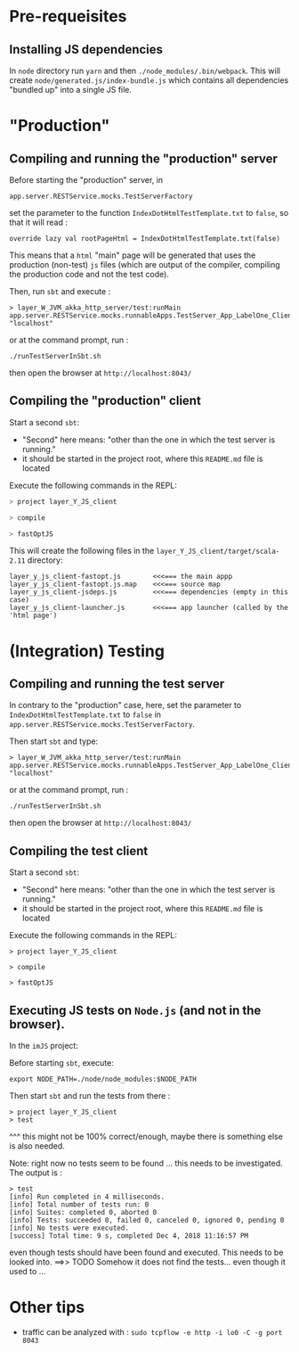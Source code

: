 
# Pre-requeisites

## Installing JS dependencies

In `node` directory run `yarn`
and then `./node_modules/.bin/webpack`. This will create
`node/generated.js/index-bundle.js` which contains all dependencies "bundled up"
into a single JS file.

# "Production"

## Compiling and running the "production" server

Before starting the "production" server, in

```
app.server.RESTService.mocks.TestServerFactory
```

 set the parameter to the function
   `IndexDotHtmlTestTemplate.txt` to  `false`, so that it will read :


```
override lazy val rootPageHtml = IndexDotHtmlTestTemplate.txt(false)
```


This means that a `html` "main" page will be generated that uses the production (non-test)
`js` files (which are output of the compiler, compiling the production code and not
the test code).

Then, run `sbt` and execute :

```
> layer_W_JVM_akka_http_server/test:runMain app.server.RESTService.mocks.runnableApps.TestServer_App_LabelOne_ClientTesting "localhost"
```

or at the command prompt, run :
```
./runTestServerInSbt.sh
```

then open the browser at `http://localhost:8043/`

## Compiling the "production" client

Start a second `sbt`:
  - "Second" here means: "other than the one in which the test server is running."
  -  it should be started in the project root, where this `README.md` file is located

  Execute the following commands in the REPL:

```bash
> project layer_Y_JS_client

> compile

> fastOptJS
```

This will create the following files in the `layer_Y_JS_client/target/scala-2.11` directory:

```
layer_y_js_client-fastopt.js        <<<=== the main appp
layer_y_js_client-fastopt.js.map    <<<=== source map
layer_y_js_client-jsdeps.js         <<<=== dependencies (empty in this case)
layer_y_js_client-launcher.js       <<<=== app launcher (called by the 'html page')
```

# (Integration) Testing

## Compiling and running the test server

In contrary to the "production" case, here, set the parameter to `IndexDotHtmlTestTemplate.txt` to `false`
in `app.server.RESTService.mocks.TestServerFactory`.

Then start `sbt` and type:

```
> layer_W_JVM_akka_http_server/test:runMain app.server.RESTService.mocks.runnableApps.TestServer_App_LabelOne_ClientTesting "localhost"
```

or at the command prompt, run :
```
./runTestServerInSbt.sh
```

then open the browser at `http://localhost:8043/`

## Compiling the test client

Start a second `sbt`:
  - "Second" here means: "other than the one in which the test server is running."
  -  it should be started in the project root, where this `README.md` file is located

  Execute the following commands in the REPL:

```
> project layer_Y_JS_client

> compile

> fastOptJS
```


## Executing JS tests on `Node.js` (and not in the browser).

In the `imJS` project:

Before starting `sbt`, execute:

`export NODE_PATH=./node/node_modules:$NODE_PATH`

Then start `sbt` and run the tests from there :

```
> project layer_Y_JS_client
> test
```

^^^ this might not be 100% correct/enough, maybe there is something else is also needed.

Note: right now no tests seem to be found ... this needs to be investigated.
The output is :

```
> test
[info] Run completed in 4 milliseconds.
[info] Total number of tests run: 0
[info] Suites: completed 0, aborted 0
[info] Tests: succeeded 0, failed 0, canceled 0, ignored 0, pending 0
[info] No tests were executed.
[success] Total time: 9 s, completed Dec 4, 2018 11:16:57 PM
```
even though tests should have been found and executed. This needs to be looked into. ==>> TODO
Somehow it does not find the tests... even though it used to ...


# Other tips

- traffic can be analyzed with :  `sudo tcpflow -e http -i lo0 -C -g port 8043`
